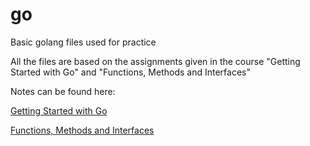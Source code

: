 # go
Basic golang files used for practice

All the files are based on the assignments given in the course "Getting Started with Go" and "Functions, Methods and Interfaces"

Notes can be found here:

[Getting Started with Go](https://devanshshah.notion.site/Getting-Started-with-Go-4582ea8e54f947a6b2da7e3d0de149a3)


[Functions, Methods and Interfaces](https://devanshshah.notion.site/Functions-Methods-Interfaces-in-Go-5123db01c6fe4fc0af6135d8b0275b55)
